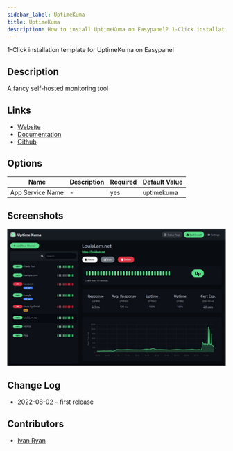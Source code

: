 ```yaml
---
sidebar_label: UptimeKuma
title: UptimeKuma
description: How to install UptimeKuma on Easypanel? 1-Click installation template for UptimeKuma on Easypanel
---
```


<!-- generated -->

1-Click installation template for UptimeKuma on Easypanel

## Description

A fancy self-hosted monitoring tool

## Links

- [Website](https://uptime.kuma.pet)
- [Documentation](https://github.com/louislam/uptime-kuma/wiki)
- [Github](https://github.com/louislam/uptime-kuma)

## Options

Name | Description | Required | Default Value
-|-|-|-
App Service Name | - | yes | uptimekuma

## Screenshots

![UptimeKuma Screenshot](./assets/screenshot.jpg)

## Change Log

- 2022-08-02 – first release

## Contributors

- [Ivan Ryan](https://github.com/ivanonpc-22)
